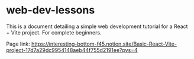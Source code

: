 # web-dev-lessons

This is a document detailing a simple web development tutorial for a React + Vite project. For complete beginners.

Page link: https://interesting-bottom-f45.notion.site/Basic-React-Vite-project-17d7a29dc9954148aeb44f755d2191ee?pvs=4